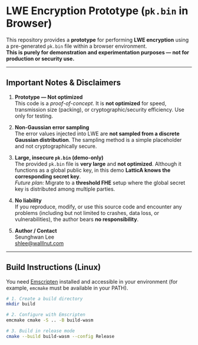 # LWE Encryption Prototype (`pk.bin` in Browser)

This repository provides a **prototype** for performing **LWE encryption** using a pre-generated `pk.bin` file within a browser environment.  
**This is purely for demonstration and experimentation purposes — not for production or security use.**

---

## Important Notes & Disclaimers

1. **Prototype — Not optimized**  
   This code is a *proof-of-concept*. It is **not optimized** for speed, transmission size (packing), or cryptographic/security efficiency. Use only for testing.

2. **Non-Gaussian error sampling**  
   The error values injected into LWE are **not sampled from a discrete Gaussian distribution**. The sampling method is a simple placeholder and not cryptographically secure.

3. **Large, insecure `pk.bin` (demo-only)**  
   The provided `pk.bin` file is **very large** and **not optimized**. Although it functions as a global public key, in this demo **LatticA knows the corresponding secret key**.  
   *Future plan:* Migrate to a **threshold FHE** setup where the global secret key is distributed among multiple parties.

4. **No liability**  
   If you reproduce, modify, or use this source code and encounter any problems (including but not limited to crashes, data loss, or vulnerabilities), the author bears **no responsibility**.

5. **Author / Contact**  
   Seunghwan Lee  
   shlee@walllnut.com

---

## Build Instructions (Linux)

You need [Emscripten](https://emscripten.org/docs/getting_started/downloads.html) installed and accessible in your environment (for example, `emcmake` must be available in your PATH).

```bash
# 1. Create a build directory
mkdir build

# 2. Configure with Emscripten
emcmake cmake -S .. -B build-wasm

# 3. Build in release mode
cmake --build build-wasm --config Release


